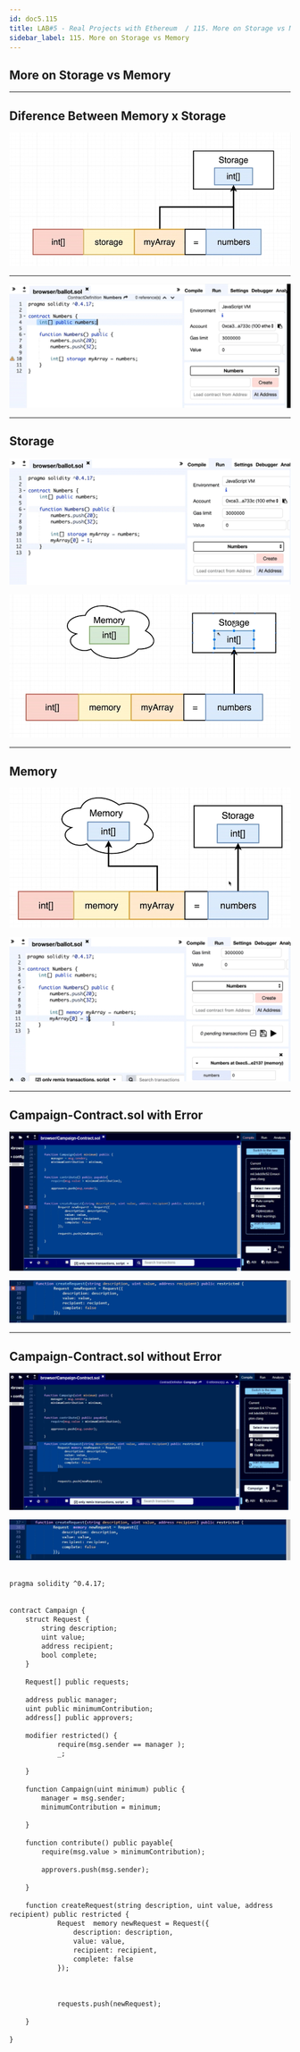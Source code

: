 ```yaml
---
id: doc5.115
title: LAB#5 - Real Projects with Ethereum  / 115. More on Storage vs Memory 
sidebar_label: 115. More on Storage vs Memory
---
```


## More on Storage vs Memory



---


## Diference Between Memory x Storage

![alt text](.\assets\Imagem115_1.jpg)

---

![alt text](.\assets\Imagem115_2.jpg)

---

## Storage


![alt text](.\assets\Imagem115_3.jpg)



![alt text](.\assets\Imagem115_4.jpg)

---

## Memory

![alt text](.\assets\Imagem115_5.jpg)






![alt text](.\assets\Imagem115_6.jpg)


---

## Campaign-Contract.sol with Error


![alt text](.\assets\Imagem113_3.jpg)


![alt text](.\assets\Imagem115_8.jpg)


---


## Campaign-Contract.sol without Error


![alt text](.\assets\Imagem115_7.jpg)


![alt text](.\assets\Imagem115_9.jpg)

~~~

pragma solidity ^0.4.17;


contract Campaign {
    struct Request {
        string description;
        uint value;
        address recipient;
        bool complete;
    }
    
    Request[] public requests;
        
    address public manager;
    uint public minimumContribution;
    address[] public approvers;
    
    modifier restricted() {
            require(msg.sender == manager );
            _;
        
    }
    
    function Campaign(uint minimum) public {
        manager = msg.sender;
        minimumContribution = minimum;
    
    }

    function contribute() public payable{
        require(msg.value > minimumContribution);
    
        approvers.push(msg.sender);
    
    }
    
    function createRequest(string description, uint value, address recipient) public restricted {
            Request  memory newRequest = Request({
                description: description,
                value: value,
                recipient: recipient,
                complete: false
            });
            

            
            requests.push(newRequest);
        
    }
    
}


~~~
